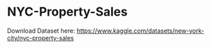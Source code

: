 # NYC-Property-Sales
Download Dataset here:
https://www.kaggle.com/datasets/new-york-city/nyc-property-sales
